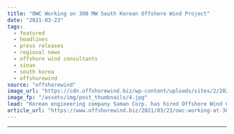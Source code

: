 ```yaml
---
title: "OWC Working on 300 MW South Korean Offshore Wind Project"
date: "2021-03-23"
tags: 
  - featured
  - headlines
  - press releases
  - regional news
  - offshore wind consultants
  - sinan
  - south korea
  - offshorewind
source: "offshorewind"
image_url: "https://cdn.offshorewind.biz/wp-content/uploads/sites/2/2021/03/23101003/OWC-Assumes-Owners-Engineering-Role-Offshore-South-Korea.jpg"
image_fp: "/assets/img/post_thumbnails/4.jpg"
lead: "Korean engineering company Saman Corp. has hired Offshore Wind Consultants (OWC) to take on"
article_url: "https://www.offshorewind.biz/2021/03/23/owc-working-at-300-mw-south-korean-offshore-wind-project/"
---
```


---
